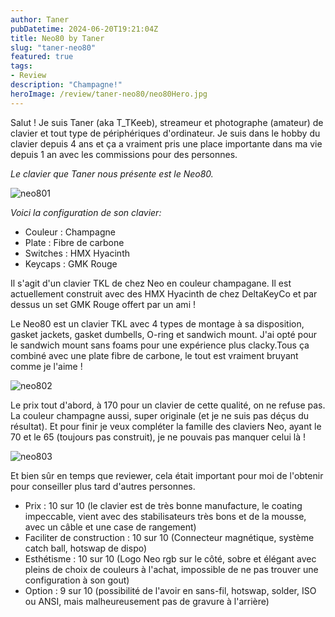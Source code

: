 ```yaml
---
author: Taner
pubDatetime: 2024-06-20T19:21:04Z
title: Neo80 by Taner
slug: "taner-neo80"
featured: true
tags:
- Review
description: "Champagne!"
heroImage: /review/taner-neo80/neo80Hero.jpg
---
```


Salut ! Je suis Taner (aka T_TKeeb), streameur et photographe (amateur) de clavier et tout type de périphériques d'ordinateur. Je suis dans le hobby du clavier depuis 4 ans et ça a vraiment pris une place importante dans ma vie depuis 1 an avec les commissions pour des personnes.

_Le clavier que Taner nous présente est le Neo80._

![neo801](/review/taner-neo80/neo801.jpg)

_Voici la configuration de son clavier:_

- Couleur : Champagne
- Plate : Fibre de carbone
- Switches : HMX Hyacinth
- Keycaps : GMK Rouge

Il s'agit d'un clavier TKL de chez Neo en couleur champagane. Il est actuellement construit avec des HMX Hyacinth de chez DeltaKeyCo et par dessus un set GMK Rouge offert par un ami !

Le Neo80 est un clavier TKL avec 4 types de montage à sa disposition, gasket jackets, gasket dumbells, O-ring et sandwich mount. J'ai opté pour le sandwich mount sans foams pour une expérience plus clacky.Tous ça combiné avec une plate fibre de carbone, le tout est vraiment bruyant comme je l'aime ! 

![neo802](/review/taner-neo80/neo802.jpg)

Le prix tout d'abord, à 170 pour un clavier de cette qualité, on ne refuse pas. La couleur champagne aussi, super originale (et je ne suis pas déçus du résultat). Et pour finir je veux compléter la famille des claviers Neo, ayant le 70 et le 65 (toujours pas construit), je ne pouvais pas manquer celui là !

![neo803](/review/taner-neo80/neo803.jpg)

Et bien sûr en temps que reviewer, cela était important pour moi de l'obtenir pour conseiller plus tard d'autres personnes.

- Prix : 10 sur 10 (le clavier est de très bonne manufacture, le coating impeccable, vient avec des stabilisateurs très bons et de la mousse, avec un câble et une case de rangement)  
- Faciliter de construction : 10 sur 10 (Connecteur magnétique, système catch ball, hotswap de dispo)
- Esthétisme : 10 sur 10 (Logo Neo rgb sur le côté, sobre et élégant avec pleins de choix de couleurs à l'achat, impossible de ne pas trouver une configuration à son gout)
- Option : 9 sur 10 (possibilité de l'avoir en sans-fil, hotswap, solder, ISO ou ANSI, mais malheureusement pas de gravure à l'arrière)
